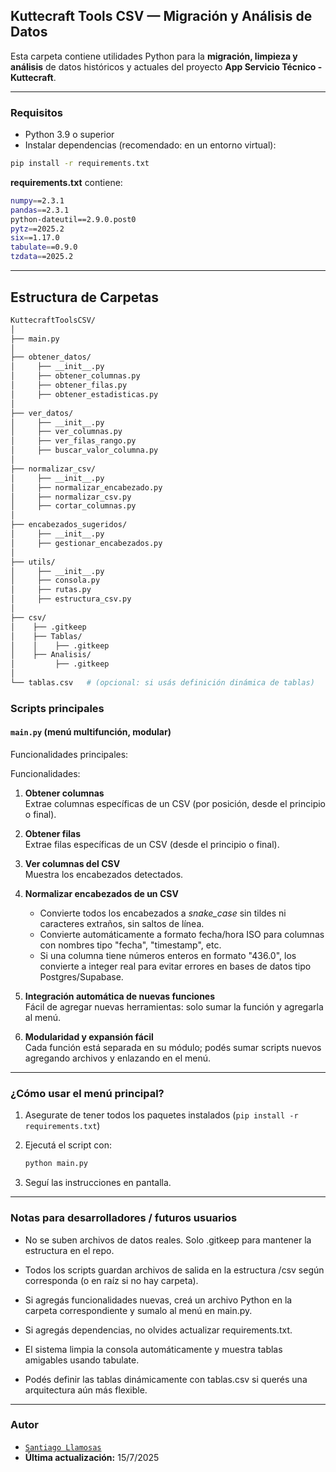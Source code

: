 ## Kuttecraft Tools CSV — Migración y Análisis de Datos

Esta carpeta contiene utilidades Python para la **migración, limpieza y análisis** de datos históricos y actuales del proyecto **App Servicio Técnico - Kuttecraft**.

---

### **Requisitos**

- Python 3.9 o superior
- Instalar dependencias (recomendado: en un entorno virtual):

```bash
pip install -r requirements.txt
```

**requirements.txt** contiene:
```bash
numpy==2.3.1
pandas==2.3.1
python-dateutil==2.9.0.post0
pytz==2025.2
six==1.17.0
tabulate==0.9.0
tzdata==2025.2
```

---
## Estructura de Carpetas
```bash
KuttecraftToolsCSV/
│
├── main.py
│
├── obtener_datos/
│     ├── __init__.py
│     ├── obtener_columnas.py
│     ├── obtener_filas.py
│     ├── obtener_estadisticas.py
│
├── ver_datos/
│     ├── __init__.py
│     ├── ver_columnas.py
│     ├── ver_filas_rango.py
│     ├── buscar_valor_columna.py
│
├── normalizar_csv/
│     ├── __init__.py
│     ├── normalizar_encabezado.py
│     ├── normalizar_csv.py
│     ├── cortar_columnas.py
│
├── encabezados_sugeridos/
│     ├── __init__.py
│     ├── gestionar_encabezados.py
│
├── utils/
│     ├── __init__.py
│     ├── consola.py
│     ├── rutas.py
│     ├── estructura_csv.py
│
├── csv/
│    ├── .gitkeep
│    ├── Tablas/
│    │    ├── .gitkeep
│    ├── Analisis/
│         ├── .gitkeep
│
└── tablas.csv   # (opcional: si usás definición dinámica de tablas)

```

### **Scripts principales**

#### `main.py` (menú multifunción, modular)
Funcionalidades principales:

Funcionalidades:

1. **Obtener columnas**  
   Extrae columnas específicas de un CSV (por posición, desde el principio o final).

2. **Obtener filas**  
   Extrae filas específicas de un CSV (desde el principio o final).

3. **Ver columnas del CSV**  
   Muestra los encabezados detectados.

4. **Normalizar encabezados de un CSV**  
   - Convierte todos los encabezados a *snake_case* sin tildes ni caracteres extraños, sin saltos de línea.
   - Convierte automáticamente a formato fecha/hora ISO para columnas con nombres tipo "fecha", "timestamp", etc.
   - Si una columna tiene números enteros en formato "436.0", los convierte a integer real para evitar errores en bases de datos tipo Postgres/Supabase.

5. **Integración automática de nuevas funciones**  
   Fácil de agregar nuevas herramientas: solo sumar la función y agregarla al menú.

6. **Modularidad y expansión fácil**  
   Cada función está separada en su módulo; podés sumar scripts nuevos agregando archivos y enlazando en el menú.

---


### **¿Cómo usar el menú principal?**

1. Asegurate de tener todos los paquetes instalados (`pip install -r requirements.txt`)
2. Ejecutá el script con:

    ```bash
    python main.py
    ```

3. Seguí las instrucciones en pantalla.

---


### **Notas para desarrolladores / futuros usuarios**

- No se suben archivos de datos reales.
Solo .gitkeep para mantener la estructura en el repo.

- Todos los scripts guardan archivos de salida en la estructura /csv según corresponda (o en raíz si no hay carpeta).

- Si agregás funcionalidades nuevas, creá un archivo Python en la carpeta correspondiente y sumalo al menú en main.py.

- Si agregás dependencias, no olvides actualizar requirements.txt.

- El sistema limpia la consola automáticamente y muestra tablas amigables usando tabulate.

- Podés definir las tablas dinámicamente con tablas.csv si querés una arquitectura aún más flexible.

---


### **Autor**
- [`Santiago Llamosas`](https://github.com/Llamosas21)
- **Última actualización:** 15/7/2025

